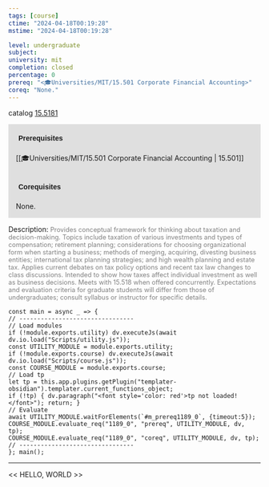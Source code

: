 ```yaml
---
tags: [course]
ctime: "2024-04-18T00:19:28"
mstime: "2024-04-18T00:19:28"

level: undergraduate
subject: 
university: mit
completion: closed
percentage: 0
prereq: "<🎓Universities/MIT/15.501 Corporate Financial Accounting>"
coreq: "None."
---
```


catalog [15.5181](http://student.mit.edu/catalog/m15b.html#15.5181)

<span style="display: block; padding: 15px; background-color: rgb(100, 100, 100, 0.2);"><font id="m_prereq1189_0" style="display: block; font-family: Arial, sans-serif; font-weight: bold; padding: 5px">Prerequisites</font><br><span id="prereq1189_0">[[🎓Universities/MIT/15.501 Corporate Financial Accounting | 15.501]]</span></span>
<span style="display: block; padding: 15px; background-color: rgb(100, 100, 100, 0.2);"><font id="m_coreq1189_0" style="display: block; font-family: Arial, sans-serif; font-weight: bold; padding: 5px">Corequisites</font><br><span id="coreq1189_0">None.</span></span>

<font style="">Description:</font>
<font style="color: grey; font-size: 0.8rem;">Provides conceptual framework for thinking about taxation and decision-making. Topics include taxation of various investments and types of compensation; retirement planning; considerations for choosing organizational form when starting a business; methods of merging, acquiring, divesting business entities; international tax planning strategies; and high wealth planning and estate tax. Applies current debates on tax policy options and recent tax law changes to class discussions. Intended to show how taxes affect individual investment as well as business decisions. Meets with 15.518 when offered concurrently. Expectations and evaluation criteria for graduate students will differ from those of undergraduates; consult syllabus or instructor for specific details.</font>

```dataviewjs
const main = async _ => {
// --------------------------------
// Load modules
if (!module.exports.utility) dv.executeJs(await dv.io.load("Scripts/utility.js"));
const UTILITY_MODULE = module.exports.utility;
if (!module.exports.course) dv.executeJs(await dv.io.load("Scripts/course.js"));
const COURSE_MODULE = module.exports.course;
// Load tp
let tp = this.app.plugins.getPlugin("templater-obsidian").templater.current_functions_object;
if (!tp) { dv.paragraph("<font style='color: red'>tp not loaded!</font>"); return; }
// Evaluate
await UTILITY_MODULE.waitForElements(`#m_prereq1189_0`, {timeout:5});
COURSE_MODULE.evaluate_req("1189_0", "prereq", UTILITY_MODULE, dv, tp);
COURSE_MODULE.evaluate_req("1189_0", "coreq", UTILITY_MODULE, dv, tp);
// --------------------------------
}; main();
```

---

<< HELLO, WORLD >>
